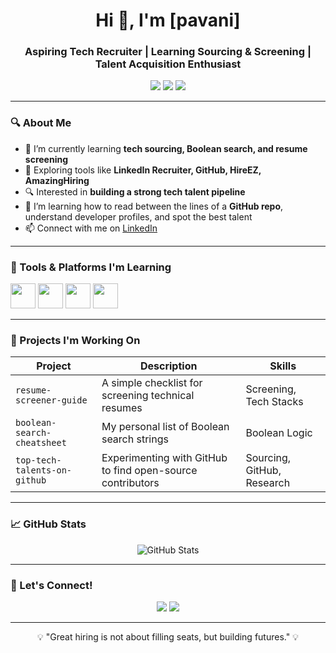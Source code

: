 <!-- Profile README -->

<h1 align="center">Hi 👋, I'm [pavani]</h1>
<h3 align="center">Aspiring Tech Recruiter | Learning Sourcing & Screening | Talent Acquisition Enthusiast</h3>

<p align="center">
  <img src="https://img.shields.io/badge/Recruiter-in%20Training-blue" />
  <img src="https://img.shields.io/badge/Sourcing-Boolean%20Search-brightgreen" />
  <img src="https://img.shields.io/badge/Screening-Resumes-yellow" />
</p>

---

### 🔍 About Me

- 🌱 I’m currently learning **tech sourcing, Boolean search, and resume screening**
- 📘 Exploring tools like **LinkedIn Recruiter, GitHub, HireEZ, AmazingHiring**
- 🔍 Interested in **building a strong tech talent pipeline**
- 🧠 I’m learning how to read between the lines of a **GitHub repo**, understand developer profiles, and spot the best talent
- 📫 Connect with me on [LinkedIn](https://linkedin.com/in/your-profile)

---

### 🧰 Tools & Platforms I'm Learning

<p>
  <img src="https://cdn.jsdelivr.net/gh/devicons/devicon/icons/github/github-original.svg" height="40" />
  <img src="https://user-images.githubusercontent.com/674621/140923781-b1398bcd-7e90-41b0-822d-4a7c5c3b8ed9.png" height="40" />
  <img src="https://upload.wikimedia.org/wikipedia/commons/e/e9/HireEZ_logo.svg" height="40" />
  <img src="https://upload.wikimedia.org/wikipedia/commons/8/81/LinkedIn_icon.svg" height="40" />
</p>

---

### 📌 Projects I'm Working On

| Project | Description | Skills |
|--------|-------------|--------|
| `resume-screener-guide` | A simple checklist for screening technical resumes | Screening, Tech Stacks |
| `boolean-search-cheatsheet` | My personal list of Boolean search strings | Boolean Logic |
| `top-tech-talents-on-github` | Experimenting with GitHub to find open-source contributors | Sourcing, GitHub, Research |

---

### 📈 GitHub Stats

<p align="center">
  <img src="https://github-readme-stats.vercel.app/api?username=your-username&show_icons=true&theme=tokyonight" alt="GitHub Stats" />
</p>

---

### 🤝 Let's Connect!

<p align="center">
  <a href="https://linkedin.com/in/your-profile"><img src="https://img.shields.io/badge/LinkedIn-blue?style=for-the-badge&logo=linkedin" /></a>
  <a href="mailto:your-email@example.com"><img src="https://img.shields.io/badge/Email-D14836?style=for-the-badge&logo=gmail&logoColor=white" /></a>
</p>

---

<!-- Optional Footer -->
<p align="center">💡 "Great hiring is not about filling seats, but building futures." 💡</p>
